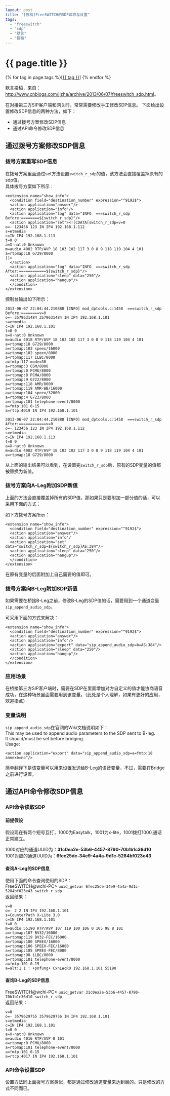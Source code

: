 ```yaml
---
layout: post
title: "[投稿]FreeSWITCH的SDP读取与设置"
tags:
  - "freeswitch"
  - "sdp"
  - "默言"
  - "投稿"
---
```


# {{ page.title }}

<div class="tags">
{% for tag in page.tags %}[<a class="tag" href="/tags.html#{{ tag }}">{{ tag }}</a>] {% endfor %}
</div>

默言投稿，来自：<http://www.cnblogs.com/jizha/archive/2013/06/07/freeswitch_sdp.html>。

在对接第三方SIP客户端和网关时，常常需要修改手工修改SDP信息。
下面给出设置修改SDP信息的两种方法，如下：   
* 通过拨号方案修改SDP信息   
* 通过API命令修改SDP信息

## 通过拨号方案修改SDP信息 ##

### 拨号方案重写SDP信息 ###

在拨号方案里面通过set方法设置`switch_r_sdp`的值，该方法会直接覆盖掉原有的sdp值。   
具体拨号方案如下所示：

    <extension name="show_info">
      <condition field="destination_number" expression="^9192$">
      <action application="answer"/>
      <action application="info"/>
      <action application="log" data="INFO  ===switch_r_sdp Before:========${switch_r_sdp}"/>
      <action application="set"><![CDATA[switch_r_sdp=v=0
    o=- 123456 123 IN IP4 192.168.1.112
    s=etmedia
    c=IN IP4 192.168.1.113
    t=0 0
    a=X-nat:0 Unknown
    m=audio 4002 RTP/AVP 18 103 102 117 3 0 8 9 118 119 104 4 101
    a=rtpmap:18 G729/8000
    ]]>
      </action>
      <action application="log" data="INFO  ===switch_r_sdp After:============${switch_r_sdp}"/>
      <action application="sleep" data="250"/>
      <action application="hangup"/>
      </condition>
    </extension>  
  
控制台输出如下所示：

    2013-06-07 22:04:44.210888 [INFO] mod_dptools.c:1458  ===switch_r_sdp Before:========v=0
    o=- 3579631484 3579631484 IN IP4 192.168.1.101
    s=etmedia
    c=IN IP4 192.168.1.101
    t=0 0
    a=X-nat:0 Unknown
    m=audio 4018 RTP/AVP 18 103 102 117 3 0 8 9 118 119 104 4 101
    a=rtpmap:18 G729/8000
    a=rtpmap:103 speex/16000
    a=rtpmap:102 speex/8000
    a=rtpmap:117 iLBC/8000
    a=fmtp:117 mode=30
    a=rtpmap:3 GSM/8000
    a=rtpmap:0 PCMU/8000
    a=rtpmap:8 PCMA/8000
    a=rtpmap:9 G722/8000
    a=rtpmap:118 AMR/8000
    a=rtpmap:119 AMR-WB/16000
    a=rtpmap:104 speex/32000
    a=rtpmap:4 G723/8000
    a=rtpmap:101 telephone-event/8000
    a=fmtp:101 0-15
    a=rtcp:4019 IN IP4 192.168.1.101
    
    2013-06-07 22:04:44.210888 [INFO] mod_dptools.c:1458  ===switch_r_sdp After:============v=0
    o=- 123456 123 IN IP4 192.168.1.112
    s=etmedia
    c=IN IP4 192.168.1.113
    t=0 0
    a=X-nat:0 Unknown
    m=audio 4002 RTP/AVP 18 103 102 117 3 0 8 9 118 119 104 4 101
    a=rtpmap:18 G729/8000

从上面的输出结果可以看到，在设置完`switch_r_sdp`后，原有的SDP变量的值都被替换为新值。

### 拨号方案向A-Leg附加SDP新值 ###

上面的方法会直接覆盖掉所有的SDP值，那如果只是要附加一部分值的话，可以采用下面的方式：   

如下方拨号方案所示：

    <extension name="show_info">
      <condition field="destination_number" expression="^9192$">
      <action application="answer"/>
      <action application="info"/
      <action application="set" data="switch_r_sdp=${switch_r_sdp}AS:384"/>
      <action application="sleep" data="250"/>
      <action application="hangup"/>
      </condition>
    </extension>  
  
在原有变量的后面附加上自己需要的值即可。

### 拨号方案向B-Leg附加SDP新值 ###

如果需要在桥接B-Leg之前，修改B-Leg的SDP值的话，需要用到一个通道变量`sip_append_audio_sdp`。     

可采用下面的方式来解决：

    <extension name="show_info">
      <condition field="destination_number" expression="^9192$">
      <action application="answer"/>
      <action application="info"/>
      <action application="export" data="sip_append_audio_sdp=b=AS:384"/>
      <action application="sleep" data="250"/>
      <action application="hangup"/>
      </condition>
    </extension> 

### 应用场景 ###

在桥接第三方SIP客户端时，需要在SDP在里面增加对方自定义的值才能协商语音成功，在这种场景里面需要用到该变量。（此处是个人理解，如果有更好的应用，欢迎指点）

### 变量说明 ###

`sip_append_audio_sdp`在官网的Wiki文档说明如下：   
This may be used to append audio parameters to the SDP sent to B-leg.    
It should/must be set before bridging.    
Usage:    

    <action application="export" data="sip_append_audio_sdp=a=fmtp:18 annexb=no"/>   
简单翻译下是该变量可以用来设置发送给B-Leg的语音变量，不过，需要在Bridge之前进行设置。

## 通过API命令修改SDP信息 ##

### API命令读取SDP ###

#### 前提假设 ####

假设现在有两个短号互打，1000为Easytalk，1001为x-lite，1001拨打1000,通话正常建立。

1000对应的通道UUID为：**31c0ea2e-53b6-4457-8790-70b1b1c36d10**   
1001对应的通道UUID为：**6fec25de-34e9-4a4a-9d1c-5284bf023e43**

#### 查询A-Leg的SDP信息 ####

使用下面的命令查询使用的SDP：   
FreeSWITCH@wchi-PC> `uuid_getvar 6fec25de-34e9-4a4a-9d1c-5284bf023e43 switch_r_sdp`  
返回结果：
    
    v=0
    o=- 2 2 IN IP4 192.168.1.101
    s=CounterPath X-Lite 3.0
    c=IN IP4 192.168.1.101
    t=0 0
    m=audio 55190 RTP/AVP 107 119 100 106 0 105 98 8 101
    a=rtpmap:107 BV32/16000
    a=rtpmap:119 BV32-FEC/16000
    a=rtpmap:100 SPEEX/16000
    a=rtpmap:106 SPEEX-FEC/16000
    a=rtpmap:105 SPEEX-FEC/8000
    a=rtpmap:98 iLBC/8000
    a=rtpmap:101 telephone-event/8000
    a=fmtp:101 0-15
    a=alt:1 1 : +pnfung+ CxnLWcRO 192.168.1.101 55190
    
    
#### 查询B-Leg的SDP信息 ####

FreeSWITCH@wchi-PC> `uuid_getvar 31c0ea2e-53b6-4457-8790-70b1b1c36d10 switch_r_sdp`   
返回结果：
    
    v=0
    o=- 3579629755 3579629756 IN IP4 192.168.1.101
    s=etmedia
    c=IN IP4 192.168.1.101
    t=0 0
    a=X-nat:0 Unknown
    m=audio 4016 RTP/AVP 0 101
    a=rtpmap:0 PCMU/8000
    a=rtpmap:101 telephone-event/8000
    a=fmtp:101 0-15
    a=rtcp:4017 IN IP4 192.168.1.101

### API命令设置SDP ###

设置方法同上面拨号方案类似，都是通过修改通道变量来达到目的。只是修改的方式不同而已。
